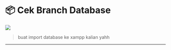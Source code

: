 # 📦 Cek Branch Database
<img src="https://media1.tenor.com/m/j7iumbTpEK8AAAAd/punishing-gray-raven-pgr.gif">

> buat import database ke xampp kalian yahh

---

